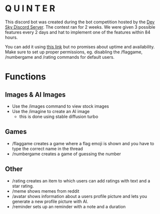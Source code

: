 # Q U I N T E R

This discord bot was created during the bot competition hosted by the [Dev Sky Discord Server](https://discord.gg/devsky).
The contest ran for 2 weeks. We were given 3 possible features every 2 days and hat to implement one of the features within 84 hours.

You can add it using [this link](https://discord.com/api/oauth2/authorize?client_id=1177620658247716976&permissions=395137117248&scope=bot) but no promises about uptime and availability.
Make sure to set up proper permissions, eg. disabling the /flaggame, /numbergame and /rating commands for default users.

# Functions

## Images & AI Images

- Use the /images command to view stock images
- Use the /imagine to create an AI image
  - this is done using stable diffusion turbo

## Games

- /flaggame creates a game where a flag emoji is shown and you have to type the correct name in the thread
- /numbergame creates a game of guessing the number 

## Other

- /rating creates an item to which users can add ratings with text and a star rating.
- /meme shows memes from reddit
- /avatar shows information about a users profile picture and lets you generate a new profile picture with AI.
- /reminder sets up an reminder with a note and a duration
